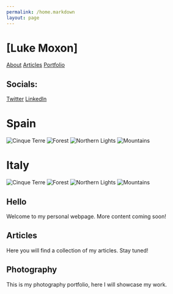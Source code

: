 ```yaml
---
permalink: /home.markdown
layout: page
---
```


<link rel="stylesheet" href="web4-style.css"/>

<div class="column-1">
    <div class="column-1-section-title">
        <h1>[Luke Moxon]</h1>
    </div>
<div>
     <div class="nav-links">
        <a href="#">About</a>
        <a href="articles.html">Articles</a>
        <a href="portfolio.html">Portfolio</a>
    </div>
</div>

<div>
    <div class="social-media">
        <h2>Socials:</h2>
        <a href="https://twitter.com/yourusername">Twitter</a>
        <a href="https://linkedin.com/in/yourusername">LinkedIn</a>
        </div>
    </div>
</div>

<div class="column-2">
    <div class="column-2-section">
        <h1>Spain</h1>
    <div class="scroll-container">
        <img src="img_5terre.jpg" alt="Cinque Terre">
        <img src="img_forest.jpg" alt="Forest">
        <img src="img_lights.jpg" alt="Northern Lights">
        <img src="img_mountains.jpg" alt="Mountains">
    </div>
</div>
    
<div class="column-2-section">
        <h1>Italy</h1>
    <div class="scroll-container">
        <img src="img_5terre.jpg" alt="Cinque Terre">
        <img src="img_forest.jpg" alt="Forest">
        <img src="img_lights.jpg" alt="Northern Lights">
        <img src="img_mountains.jpg" alt="Mountains">
    </div>
</div>

<div class="column-2-section">
        <h2>Hello</h2>
        <p>Welcome to my personal webpage. More content coming soon!</p>
</div>

<div class="column-2-section">
        <h2>Articles</h2>
        <p>Here you will find a collection of my articles. Stay tuned!</p>
</div>

<div class="column-2-section">
        <h2>Photography</h2>
        <p>This is my photography portfolio, here I will showcase my work.</p>
    </div>
</div>